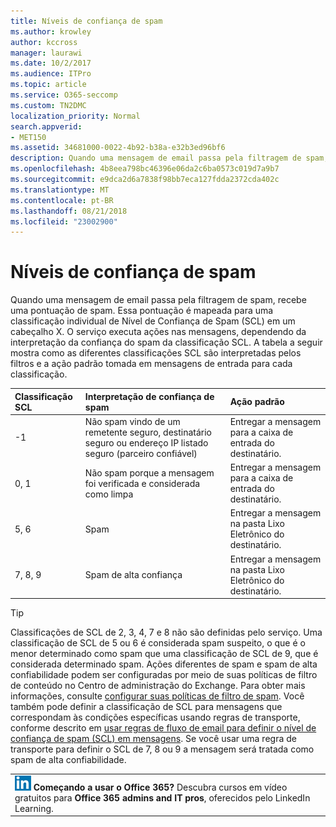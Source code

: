 ```yaml
---
title: Níveis de confiança de spam
ms.author: krowley
author: kccross
manager: laurawi
ms.date: 10/2/2017
ms.audience: ITPro
ms.topic: article
ms.service: O365-seccomp
ms.custom: TN2DMC
localization_priority: Normal
search.appverid:
- MET150
ms.assetid: 34681000-0022-4b92-b38a-e32b3ed96bf6
description: Quando uma mensagem de email passa pela filtragem de spam, recebe uma pontuação de spam. Essa pontuação é mapeada para uma classificação individual de Nível de Confiança de Spam (SCL) em um cabeçalho X. O serviço executa ações nas mensagens, dependendo da interpretação da confiança do spam da classificação SCL. A tabela a seguir mostra como as diferentes classificações SCL são interpretadas pelos filtros e a ação padrão tomada em mensagens de entrada para cada classificação.
ms.openlocfilehash: 4b8eea798bc46396e06da2c6ba0573c019d7a9b7
ms.sourcegitcommit: e9dca2d6a7838f98bb7eca127fdda2372cda402c
ms.translationtype: MT
ms.contentlocale: pt-BR
ms.lasthandoff: 08/21/2018
ms.locfileid: "23002900"
---
```

# <a name="spam-confidence-levels"></a>Níveis de confiança de spam

Quando uma mensagem de email passa pela filtragem de spam, recebe uma pontuação de spam. Essa pontuação é mapeada para uma classificação individual de Nível de Confiança de Spam (SCL) em um cabeçalho X. O serviço executa ações nas mensagens, dependendo da interpretação da confiança do spam da classificação SCL. A tabela a seguir mostra como as diferentes classificações SCL são interpretadas pelos filtros e a ação padrão tomada em mensagens de entrada para cada classificação.
  
|**Classificação SCL**|**Interpretação de confiança de spam**|**Ação padrão**|
|:-----|:-----|:-----|
|-1  <br/> |Não spam vindo de um remetente seguro, destinatário seguro ou endereço IP listado seguro (parceiro confiável)  <br/> |Entregar a mensagem para a caixa de entrada do destinatário.  <br/> |
|0, 1  <br/> |Não spam porque a mensagem foi verificada e considerada como limpa  <br/> |Entregar a mensagem para a caixa de entrada do destinatário.  <br/> |
|5, 6  <br/> | Spam  <br/> |Entregar a mensagem na pasta Lixo Eletrônico do destinatário.  <br/> |
|7, 8, 9  <br/> |Spam de alta confiança  <br/> |Entregar a mensagem na pasta Lixo Eletrônico do destinatário.  <br/> |
   
> [!TIP]
> Classificações de SCL de 2, 3, 4, 7 e 8 não são definidas pelo serviço. Uma classificação de SCL de 5 ou 6 é considerada spam suspeito, o que é o menor determinado como spam que uma classificação de SCL de 9, que é considerada determinado spam. Ações diferentes de spam e spam de alta confiabilidade podem ser configuradas por meio de suas políticas de filtro de conteúdo no Centro de administração do Exchange. Para obter mais informações, consulte [configurar suas políticas de filtro de spam](configure-your-spam-filter-policies.md). Você também pode definir a classificação de SCL para mensagens que correspondam às condições específicas usando regras de transporte, conforme descrito em [usar regras de fluxo de email para definir o nível de confiança de spam (SCL) em mensagens](use-mail-flow-rules-to-set-the-spam-confidence-level-scl-in-messages.md). Se você usar uma regra de transporte para definir o SCL de 7, 8 ou 9 a mensagem será tratada como spam de alta confiabilidade. 
  
||
|:-----|
|![O ícone pequeno do LinkedIn Learning](media/eac8a413-9498-4220-8544-1e37d1aaea13.png) **Começando a usar o Office 365?**         Descubra cursos em vídeo gratuitos para **Office 365 admins and IT pros**, oferecidos pelo LinkedIn Learning. |
   

